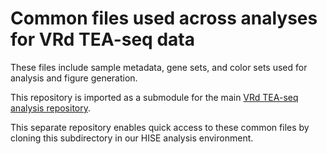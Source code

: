 # Common files used across analyses for VRd TEA-seq data

These files include sample metadata, gene sets, and color sets used for analysis and figure generation.

This repository is imported as a submodule for the main [VRd TEA-seq analysis repository](https://github.com/aifimmunology/repro-vrd-tea-seq).

This separate repository enables quick access to these common files by cloning this subdirectory in our HISE analysis environment.
